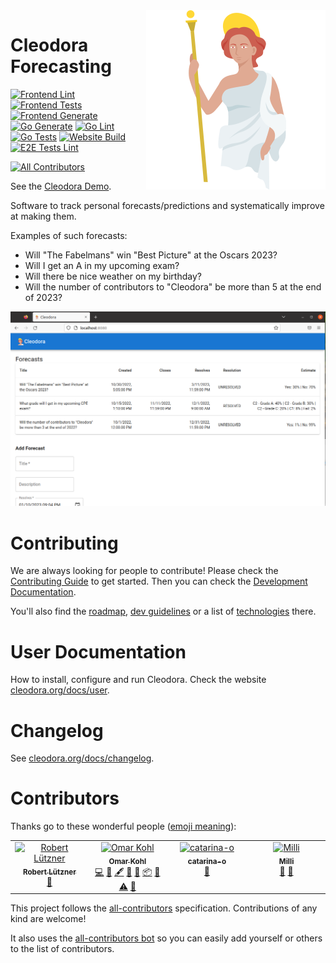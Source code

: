 <img align="right" src="./design/logo_full.png">

# Cleodora Forecasting

[![Frontend Lint](https://github.com/cleodora-forecasting/cleodora/actions/workflows/frontend-lint.yml/badge.svg)](https://github.com/cleodora-forecasting/cleodora/actions/workflows/frontend-lint.yml)
[![Frontend Tests](https://github.com/cleodora-forecasting/cleodora/actions/workflows/frontend-tests.yml/badge.svg)](https://github.com/cleodora-forecasting/cleodora/actions/workflows/frontend-tests.yml)
[![Frontend Generate](https://github.com/cleodora-forecasting/cleodora/actions/workflows/frontend-generate.yml/badge.svg)](https://github.com/cleodora-forecasting/cleodora/actions/workflows/frontend-generate.yml)
[![Go Generate](https://github.com/cleodora-forecasting/cleodora/actions/workflows/go-generate.yml/badge.svg)](https://github.com/cleodora-forecasting/cleodora/actions/workflows/go-generate.yml)
[![Go Lint](https://github.com/cleodora-forecasting/cleodora/actions/workflows/go-lint.yml/badge.svg)](https://github.com/cleodora-forecasting/cleodora/actions/workflows/go-lint.yml)
[![Go Tests](https://github.com/cleodora-forecasting/cleodora/actions/workflows/go-tests.yml/badge.svg)](https://github.com/cleodora-forecasting/cleodora/actions/workflows/go-tests.yml)
[![Website Build](https://github.com/cleodora-forecasting/cleodora/actions/workflows/website-build.yml/badge.svg)](https://github.com/cleodora-forecasting/cleodora/actions/workflows/website-build.yml)
[![E2E Tests Lint](https://github.com/cleodora-forecasting/cleodora/actions/workflows/e2e_tests-lint.yml/badge.svg)](https://github.com/cleodora-forecasting/cleodora/actions/workflows/e2e_tests-lint.yml)
<!-- ALL-CONTRIBUTORS-BADGE:START - Do not remove or modify this section -->
[![All Contributors](https://img.shields.io/badge/all_contributors-4-orange.svg?style=flat-square)](#contributors-)
<!-- ALL-CONTRIBUTORS-BADGE:END -->

See the [Cleodora Demo](https://demo.cleodora.org/).

Software to track personal forecasts/predictions and systematically improve at
making them.

Examples of such forecasts:

* Will "The Fabelmans" win "Best Picture" at the Oscars 2023?
* Will I get an A in my upcoming exam?
* Will there be nice weather on my birthday?
* Will the number of contributors to "Cleodora" be more than 5 at the end of
  2023?

![cleosrv web frontend](website/static/cleosrv_frontend.png "cleosrv web frontend")


# Contributing

We are always looking for people to contribute! Please check the [Contributing
Guide](CONTRIBUTING.md) to get started. Then you can check the [Development
Documentation](dev_docs/).

You'll also find the [roadmap](dev_docs/roadmap/),
[dev guidelines](dev_docs/dev_guidelines.md) or a list of
[technologies](dev_docs/technology.md) there.


# User Documentation

How to install, configure and run Cleodora. Check the website
[cleodora.org/docs/user](http://cleodora.org/docs/user).


# Changelog

See [cleodora.org/docs/changelog](https://cleodora.org/docs/changelog).


# Contributors

Thanks go to these wonderful people ([emoji meaning](https://allcontributors.org/docs/en/emoji-key)):

<!-- ALL-CONTRIBUTORS-LIST:START - Do not remove or modify this section -->
<!-- prettier-ignore-start -->
<!-- markdownlint-disable -->
<table>
  <tbody>
    <tr>
      <td align="center" valign="top" width="14.28%"><a href="https://codeberg.org/rluetzner"><img src="https://avatars.githubusercontent.com/u/14924663?v=4?s=100" width="100px;" alt="Robert Lützner"/><br /><sub><b>Robert Lützner</b></sub></a><br /><a href="#userTesting-rluetzner" title="User Testing">📓</a></td>
      <td align="center" valign="top" width="14.28%"><a href="https://github.com/omarkohl"><img src="https://avatars.githubusercontent.com/u/1420656?v=4?s=100" width="100px;" alt="Omar Kohl"/><br /><sub><b>Omar Kohl</b></sub></a><br /><a href="https://github.com/cleodora-forecasting/cleodora/commits?author=omarkohl" title="Code">💻</a> <a href="https://github.com/cleodora-forecasting/cleodora/issues?q=author%3Aomarkohl" title="Bug reports">🐛</a> <a href="#content-omarkohl" title="Content">🖋</a> <a href="https://github.com/cleodora-forecasting/cleodora/commits?author=omarkohl" title="Documentation">📖</a> <a href="#ideas-omarkohl" title="Ideas, Planning, & Feedback">🤔</a> <a href="#platform-omarkohl" title="Packaging/porting to new platform">📦</a> <a href="#promotion-omarkohl" title="Promotion">📣</a> <a href="https://github.com/cleodora-forecasting/cleodora/commits?author=omarkohl" title="Tests">⚠️</a> <a href="#userTesting-omarkohl" title="User Testing">📓</a></td>
      <td align="center" valign="top" width="14.28%"><a href="https://github.com/catarina-o"><img src="https://avatars.githubusercontent.com/u/122517723?v=4?s=100" width="100px;" alt="catarina-o"/><br /><sub><b>catarina-o</b></sub></a><br /><a href="#userTesting-catarina-o" title="User Testing">📓</a></td>
      <td align="center" valign="top" width="14.28%"><a href="https://github.com/TrueMilli"><img src="https://avatars.githubusercontent.com/u/61841994?v=4?s=100" width="100px;" alt="Milli"/><br /><sub><b>Milli</b></sub></a><br /><a href="#userTesting-TrueMilli" title="User Testing">📓</a> <a href="https://github.com/cleodora-forecasting/cleodora/issues?q=author%3ATrueMilli" title="Bug reports">🐛</a></td>
    </tr>
  </tbody>
</table>

<!-- markdownlint-restore -->
<!-- prettier-ignore-end -->

<!-- ALL-CONTRIBUTORS-LIST:END -->
<!-- prettier-ignore-start -->
<!-- markdownlint-disable -->

<!-- markdownlint-restore -->
<!-- prettier-ignore-end -->

<!-- ALL-CONTRIBUTORS-LIST:END -->

This project follows the [all-contributors](https://allcontributors.org/) specification.
Contributions of any kind are welcome!

It also uses the [all-contributors bot](https://allcontributors.org/docs/en/bot/usage)
so you can easily add yourself or others to the list of contributors.
